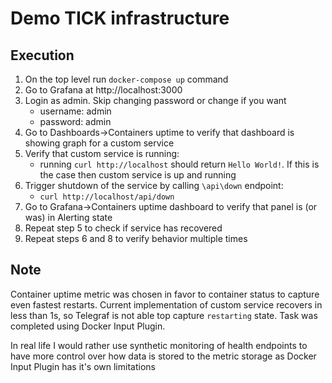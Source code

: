 # Demo TICK infrastructure 

## Execution

1. On the top level run `docker-compose up` command
2. Go to Grafana at http://localhost:3000
3. Login as admin. Skip changing password or change if you want
    - username: admin
    - password: admin
4. Go to Dashboards->Containers uptime to verify that dashboard is showing graph for a custom service
5. Verify that custom service is running:
    - running `curl http://localhost` should return `Hello World!`. If this is the case then custom service is up and running
6. Trigger shutdown of the service by calling `\api\down` endpoint:
    - `curl http://localhost/api/down`
7. Go to Grafana->Containers uptime dashboard to verify that panel is (or was) in Alerting state
8. Repeat step 5 to check if service has recovered
9. Repeat steps 6 and 8 to verify behavior multiple times

## Note
Container uptime metric was chosen in favor to container status to capture even fastest restarts. Current implementation of custom service recovers in less than 1s, so Telegraf is not able top capture `restarting` state. Task was completed using Docker Input Plugin.

In real life I would rather use synthetic monitoring of health endpoints to have more control over how data is stored to the metric storage as Docker Input Plugin has it's own limitations